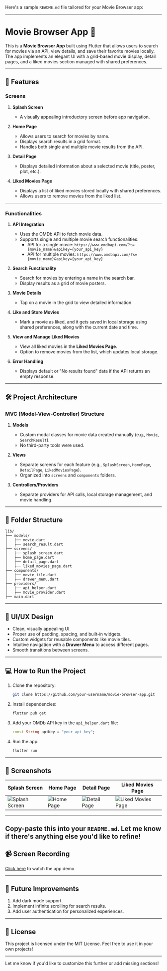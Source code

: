 Here's a sample `README.md` file tailored for your Movie Browser app:

---

# Movie Browser App 🎥

This is a **Movie Browser App** built using Flutter that allows users to search for movies via an API, view details, and save their favorite movies locally. The app implements an elegant UI with a grid-based movie display, detail pages, and a liked movies section managed with shared preferences.

---

## 📱 Features

### Screens
1. **Splash Screen**  
   - A visually appealing introductory screen before app navigation.

2. **Home Page**  
   - Allows users to search for movies by name.  
   - Displays search results in a grid format.  
   - Handles both single and multiple movie results from the API.  

3. **Detail Page**  
   - Displays detailed information about a selected movie (title, poster, plot, etc.).

4. **Liked Movies Page**  
   - Displays a list of liked movies stored locally with shared preferences.  
   - Allows users to remove movies from the liked list.

---

### Functionalities
1. **API Integration**  
   - Uses the OMDb API to fetch movie data.  
   - Supports single and multiple movie search functionalities.  
     - API for a single movie: `https://www.omdbapi.com/?t={movie_name}&apikey={your_api_key}`  
     - API for multiple movies: `https://www.omdbapi.com/?s={movie_name}&apikey={your_api_key}`  

2. **Search Functionality**  
   - Search for movies by entering a name in the search bar.  
   - Display results as a grid of movie posters.

3. **Movie Details**  
   - Tap on a movie in the grid to view detailed information.

4. **Like and Store Movies**  
   - Mark a movie as liked, and it gets saved in local storage using shared preferences, along with the current date and time.

5. **View and Manage Liked Movies**  
   - View all liked movies in the **Liked Movies Page**.  
   - Option to remove movies from the list, which updates local storage.

6. **Error Handling**  
   - Displays default or "No results found" data if the API returns an empty response.

---

## 🛠️ Project Architecture

### MVC (Model-View-Controller) Structure
1. **Models**  
   - Custom modal classes for movie data created manually (e.g., `Movie`, `SearchResult`).  
   - No third-party tools were used.

2. **Views**  
   - Separate screens for each feature (e.g., `SplashScreen`, `HomePage`, `DetailPage`, `LikedMoviesPage`).  
   - Organized into `screens` and `components` folders.

3. **Controllers/Providers**  
   - Separate providers for API calls, local storage management, and movie handling.

---

## 📂 Folder Structure

```
lib/
├── models/
│   ├── movie.dart
│   ├── search_result.dart
├── screens/
│   ├── splash_screen.dart
│   ├── home_page.dart
│   ├── detail_page.dart
│   ├── liked_movies_page.dart
├── components/
│   ├── movie_tile.dart
│   ├── drawer_menu.dart
├── providers/
│   ├── api_helper.dart
│   ├── movie_provider.dart
├── main.dart
```

---

## 🎨 UI/UX Design

- Clean, visually appealing UI.  
- Proper use of padding, spacing, and built-in widgets.  
- Custom widgets for reusable components like movie tiles.  
- Intuitive navigation with a **Drawer Menu** to access different pages.  
- Smooth transitions between screens.

---

## 💻 How to Run the Project

1. Clone the repository:
   ```bash
   git clone https://github.com/your-username/movie-browser-app.git
   ```
2. Install dependencies:
   ```bash
   flutter pub get
   ```
3. Add your OMDb API key in the `api_helper.dart` file:
   ```dart
   const String apiKey = "your_api_key";
   ```
4. Run the app:
   ```bash
   flutter run
   ```

---


## 📸 Screenshots

| **Splash Screen**                          | **Home Page**                          | **Detail Page**                          | **Liked Movies Page**                          |
|--------------------------------------------|----------------------------------------|------------------------------------------|------------------------------------------------|
| ![Splash Screen](https://github.com/user-attachments/assets/e011bbf6-0668-4f9d-b812-0ae62e59b5a3) | ![Home Page](https://github.com/user-attachments/assets/15563fda-92d1-4534-90b9-584b7d983116) | ![Detail Page](https://github.com/user-attachments/assets/a0a1a212-4e8d-4a85-9728-5792bea2ce29) | ![Liked Movies Page](https://github.com/user-attachments/assets/140999ee-2a04-4da2-babc-398a87347ad0) |

---

Copy-paste this into your `README.md`. Let me know if there's anything else you'd like to refine!
---

## 📹 Screen Recording

[Click here](link-to-recording) to watch the app demo.

---

## 🚀 Future Improvements

1. Add dark mode support.  
2. Implement infinite scrolling for search results.  
3. Add user authentication for personalized experiences.  

---

## 📝 License

This project is licensed under the MIT License. Feel free to use it in your own projects!

---

Let me know if you'd like to customize this further or add missing sections!
